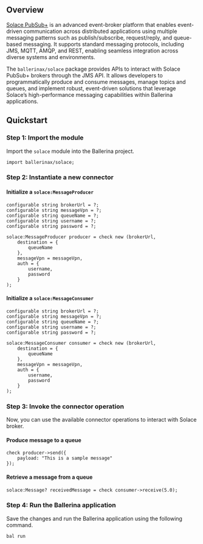 ## Overview

[Solace PubSub+](https://docs.solace.com/) is an advanced event-broker platform that enables event-driven communication across distributed applications using multiple messaging patterns such as publish/subscribe, request/reply, and queue-based messaging. It supports standard messaging protocols, including JMS, MQTT, AMQP, and REST, enabling seamless integration across diverse systems and environments.

The `ballerinax/solace` package provides APIs to interact with Solace PubSub+ brokers through the JMS API. It allows developers to programmatically produce and consume messages, manage topics and queues, and implement robust, event-driven solutions that leverage Solace’s high-performance messaging capabilities within Ballerina applications.

## Quickstart

### Step 1: Import the module

Import the `solace` module into the Ballerina project.

```ballerina
import ballerinax/solace;
```

### Step 2: Instantiate a new connector

#### Initialize a `solace:MessageProducer`

```ballerina
configurable string brokerUrl = ?;
configurable string messageVpn = ?;
configurable string queueName = ?;
configurable string username = ?;
configurable string password = ?;

solace:MessageProducer producer = check new (brokerUrl,
    destination = {
        queueName
    },
    messageVpn = messageVpn,
    auth = {
        username,
        password
    }
);
```

#### Initialize a `solace:MessageConsumer`

```ballerina
configurable string brokerUrl = ?;
configurable string messageVpn = ?;
configurable string queueName = ?;
configurable string username = ?;
configurable string password = ?;

solace:MessageConsumer consumer = check new (brokerUrl,
    destination = {
        queueName
    },
    messageVpn = messageVpn,
    auth = {
        username,
        password
    }
);
```

### Step 3: Invoke the connector operation

Now, you can use the available connector operations to interact with Solace broker.

#### Produce message to a queue

```ballerina
check producer->send({
    payload: "This is a sample message"
});
```

#### Retrieve a message from a queue

```ballerina
solace:Message? receivedMessage = check consumer->receive(5.0);
```

### Step 4: Run the Ballerina application

Save the changes and run the Ballerina application using the following command.

```bash
bal run
```

